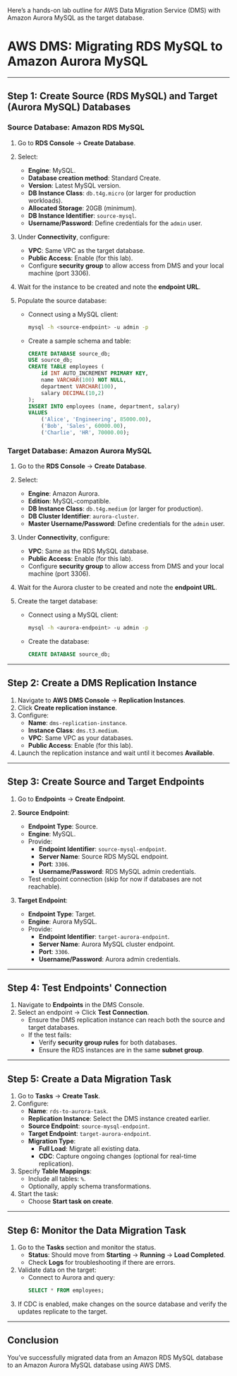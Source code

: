Here’s a hands-on lab outline for AWS Data Migration Service (DMS) with Amazon Aurora MySQL as the target database.

# AWS DMS: Migrating RDS MySQL to Amazon Aurora MySQL

---

## **Step 1: Create Source (RDS MySQL) and Target (Aurora MySQL) Databases**

### **Source Database: Amazon RDS MySQL**
1. Go to **RDS Console** → **Create Database**.
2. Select:
   - **Engine**: MySQL.
   - **Database creation method**: Standard Create.
   - **Version**: Latest MySQL version.
   - **DB Instance Class**: `db.t4g.micro` (or larger for production workloads).
   - **Allocated Storage**: 20GB (minimum).
   - **DB Instance Identifier**: `source-mysql`.
   - **Username/Password**: Define credentials for the `admin` user.
3. Under **Connectivity**, configure:
   - **VPC**: Same VPC as the target database.
   - **Public Access**: Enable (for this lab).
   - Configure **security group** to allow access from DMS and your local machine (port 3306).
4. Wait for the instance to be created and note the **endpoint URL**.

5. Populate the source database:
   - Connect using a MySQL client:
     ```bash
     mysql -h <source-endpoint> -u admin -p
     ```
   - Create a sample schema and table:
     ```sql
     CREATE DATABASE source_db;
     USE source_db;
     CREATE TABLE employees (
         id INT AUTO_INCREMENT PRIMARY KEY,
         name VARCHAR(100) NOT NULL,
         department VARCHAR(100),
         salary DECIMAL(10,2)
     );
     INSERT INTO employees (name, department, salary)
     VALUES
         ('Alice', 'Engineering', 85000.00),
         ('Bob', 'Sales', 60000.00),
         ('Charlie', 'HR', 70000.00);
     ```

### **Target Database: Amazon Aurora MySQL**
1. Go to the **RDS Console** → **Create Database**.
2. Select:
   - **Engine**: Amazon Aurora.
   - **Edition**: MySQL-compatible.
   - **DB Instance Class**: `db.t4g.medium` (or larger for production).
   - **DB Cluster Identifier**: `aurora-cluster`.
   - **Master Username/Password**: Define credentials for the `admin` user.
3. Under **Connectivity**, configure:
   - **VPC**: Same as the RDS MySQL database.
   - **Public Access**: Enable (for this lab).
   - Configure **security group** to allow access from DMS and your local machine (port 3306).
4. Wait for the Aurora cluster to be created and note the **endpoint URL**.

5. Create the target database:
   - Connect using a MySQL client:
     ```bash
     mysql -h <aurora-endpoint> -u admin -p
     ```
   - Create the database:
     ```sql
     CREATE DATABASE source_db;
     ```

---

## **Step 2: Create a DMS Replication Instance**



1. Navigate to **AWS DMS Console** → **Replication Instances**.
2. Click **Create replication instance**.
3. Configure:
   - **Name**: `dms-replication-instance`.
   - **Instance Class**: `dms.t3.medium`.
   - **VPC**: Same VPC as your databases.
   - **Public Access**: Enable (for this lab).
4. Launch the replication instance and wait until it becomes **Available**.

---

## **Step 3: Create Source and Target Endpoints**

1. Go to **Endpoints** → **Create Endpoint**.
2. **Source Endpoint**:
   - **Endpoint Type**: Source.
   - **Engine**: MySQL.
   - Provide:
     - **Endpoint Identifier**: `source-mysql-endpoint`.
     - **Server Name**: Source RDS MySQL endpoint.
     - **Port**: `3306`.
     - **Username/Password**: RDS MySQL admin credentials.
   - Test endpoint connection (skip for now if databases are not reachable).

3. **Target Endpoint**:
   - **Endpoint Type**: Target.
   - **Engine**: Aurora MySQL.
   - Provide:
     - **Endpoint Identifier**: `target-aurora-endpoint`.
     - **Server Name**: Aurora MySQL cluster endpoint.
     - **Port**: `3306`.
     - **Username/Password**: Aurora admin credentials.

---

## **Step 4: Test Endpoints' Connection**

1. Navigate to **Endpoints** in the DMS Console.
2. Select an endpoint → Click **Test Connection**.
   - Ensure the DMS replication instance can reach both the source and target databases.
   - If the test fails:
     - Verify **security group rules** for both databases.
     - Ensure the RDS instances are in the same **subnet group**.

---

## **Step 5: Create a Data Migration Task**

1. Go to **Tasks** → **Create Task**.
2. Configure:
   - **Name**: `rds-to-aurora-task`.
   - **Replication Instance**: Select the DMS instance created earlier.
   - **Source Endpoint**: `source-mysql-endpoint`.
   - **Target Endpoint**: `target-aurora-endpoint`.
   - **Migration Type**: 
     - **Full Load**: Migrate all existing data.
     - **CDC**: Capture ongoing changes (optional for real-time replication).
3. Specify **Table Mappings**:
   - Include all tables: `%`.
   - Optionally, apply schema transformations.
4. Start the task:
   - Choose **Start task on create**.

---

## **Step 6: Monitor the Data Migration Task**

1. Go to the **Tasks** section and monitor the status.
   - **Status**: Should move from **Starting** → **Running** → **Load Completed**.
   - Check **Logs** for troubleshooting if there are errors.
2. Validate data on the target:
   - Connect to Aurora and query:
     ```sql
     SELECT * FROM employees;
     ```
3. If CDC is enabled, make changes on the source database and verify the updates replicate to the target.

---

## **Conclusion**

You’ve successfully migrated data from an Amazon RDS MySQL database to an Amazon Aurora MySQL database using AWS DMS.
